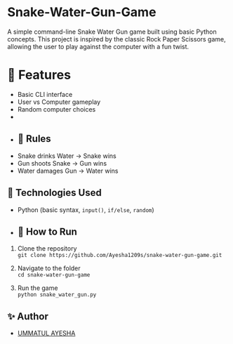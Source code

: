 # Snake-Water-Gun-Game
A simple command-line Snake Water Gun game built using basic Python concepts. This project is inspired by the classic Rock Paper Scissors game, allowing the user to play against the computer with a fun twist.
# 🔧 Features
- Basic CLI interface
- User vs Computer gameplay
- Random computer choices
- 
- ## 🧠 Rules
- Snake drinks Water → Snake wins
- Gun shoots Snake → Gun wins
- Water damages Gun → Water wins

## 🚀 Technologies Used
- Python (basic syntax, `input()`, `if/else`, `random`)

- ## 🏁 How to Run
1. Clone the repository  
   `git clone https://github.com/Ayesha1209s/snake-water-gun-game.git`

2. Navigate to the folder  
   `cd snake-water-gun-game`

3. Run the game  
   `python snake_water_gun.py`

## ✨ Author
- [UMMATUL AYESHA](https://github.com/Ayesha1209s)
